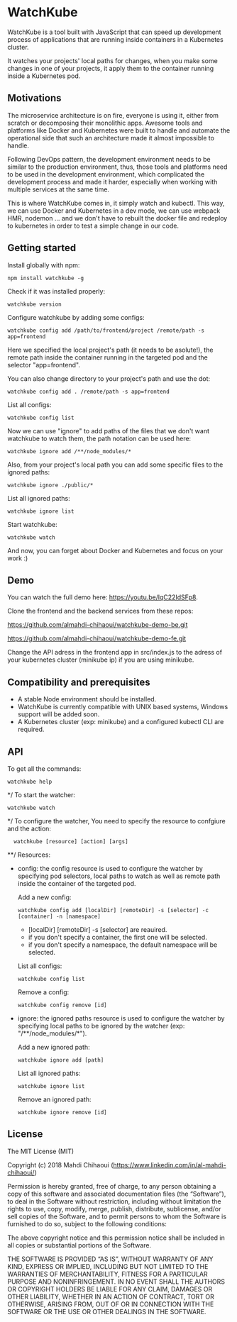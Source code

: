 # WatchKube
WatchKube is a tool built with JavaScript that can speed up development process of applications that are running inside containers in a Kubernetes cluster.

It watches your projects' local paths for changes, when you make some changes in one of your projects, it apply them to the container running inside a Kubernetes pod.

## Motivations
The microservice architecture is on fire, everyone is using it, either from scratch or decomposing their monolithic apps. Awesome tools and platforms like Docker and Kubernetes were built to handle and automate the operational side that such an architecture made it almost impossible to handle. 

Following DevOps pattern, the development environment needs to be similar to the production environment, thus, those tools and platforms need to be used in the development environment, which complicated the development process and made it harder, especially when working with multiple services at the same time.

This is where WatchKube comes in, it simply watch and kubectl. This way, we can use Docker and Kubernetes in a dev mode, we can use webpack HMR, nodemon ... and we don't have to rebuilt the docker file and redeploy to kubernetes in order to test a simple change in our code.

## Getting started
Install globally with npm:

    npm install watchkube -g

Check if it was installed properly:

    watchkube version

Configure watchkube by adding some configs:

    watchkube config add /path/to/frontend/project /remote/path -s app=frontend

Here we specified the local project's path (it needs to be asolute!), the remote path inside the container running in the targeted pod and the selector "app=frontend".

You can also change directory to your project's path and use the dot:

    watchkube config add . /remote/path -s app=frontend

List all configs:

    watchkube config list

Now we can use "ignore" to add paths of the files that we don't want watchkube to watch them, the path notation can be used here:

    watchkube ignore add /**/node_modules/*

Also, from your project's local path you can add some specific files to the ignored paths:

    watchkube ignore ./public/*

List all ignored paths:

    watchkube ignore list

Start watchkube:

    watchkube watch

And now, you can forget about Docker and Kubernetes and focus on your work :)

## Demo 

You can watch the full demo here: https://youtu.be/lqC22IdSFp8.

Clone the frontend and the backend services from these repos:

https://github.com/almahdi-chihaoui/watchkube-demo-be.git

https://github.com/almahdi-chihaoui/watchkube-demo-fe.git

Change the API adress in the frontend app in src/index.js  to the adress of your kubernetes cluster (minikube ip) if you are using minikube.

## Compatibility and prerequisites
- A stable Node environment should be installed.
- WatchKube is currently compatible with UNIX based systems, Windows support will be added soon.
- A Kubernetes cluster (exp: minikube) and a configured kubectl CLI are required.

## API

To get all the commands:

    watchkube help

*/ To start the watcher:
    
    watchkube watch

*/ To configure the watcher, You need to specify the resource to confgiure and the action:

      watchkube [resource] [action] [args]

  **/ Resources:
        
  - config: the config resource is used to configure the watcher by specifying pod selectors, local paths to watch as well as remote path inside the container of the targeted pod.
  
    Add a new config:
              
        watchkube config add [localDir] [remoteDir] -s [selector] -c [container] -n [namespace] 

    - [localDir] [remoteDir] -s [selector] are reauired.
    - if you don't specify a container, the first one will      be selected.
    - if you don't specify a namespace, the default             namespace will be selected.

    List all configs:

        watchkube config list

      Remove a config:

        watchkube config remove [id]

  - ignore: the ignored paths resource is used to configure the watcher by specifying local paths to be ignored by the watcher (exp: "/**/node_modules/*").

      Add a new ignored path:

        watchkube ignore add [path]
        
      List all ignored paths:

        watchkube ignore list

      Remove an ignored path:
        
        watchkube ignore remove [id]


## License

The MIT License (MIT)

Copyright (c) 2018 Mahdi Chihaoui (https://www.linkedin.com/in/al-mahdi-chihaoui/)

Permission is hereby granted, free of charge, to any person obtaining a copy
of this software and associated documentation files (the “Software”), to deal
in the Software without restriction, including without limitation the rights
to use, copy, modify, merge, publish, distribute, sublicense, and/or sell
copies of the Software, and to permit persons to whom the Software is
furnished to do so, subject to the following conditions:

The above copyright notice and this permission notice shall be included in
all copies or substantial portions of the Software.

THE SOFTWARE IS PROVIDED “AS IS”, WITHOUT WARRANTY OF ANY KIND, EXPRESS OR
IMPLIED, INCLUDING BUT NOT LIMITED TO THE WARRANTIES OF MERCHANTABILITY,
FITNESS FOR A PARTICULAR PURPOSE AND NONINFRINGEMENT. IN NO EVENT SHALL THE
AUTHORS OR COPYRIGHT HOLDERS BE LIABLE FOR ANY CLAIM, DAMAGES OR OTHER
LIABILITY, WHETHER IN AN ACTION OF CONTRACT, TORT OR OTHERWISE, ARISING FROM,
OUT OF OR IN CONNECTION WITH THE SOFTWARE OR THE USE OR OTHER DEALINGS IN
THE SOFTWARE.
  